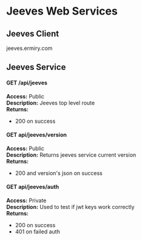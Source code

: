 # Jeeves Web Services

## Jeeves Client

jeeves.ermiry.com

## Jeeves Service

#### GET /api/jeeves
**Access:** Public \
**Description:** Jeeves top level route \
**Returns:**
  - 200 on success

#### GET api/jeeves/version
**Access:** Public \
**Description:** Returns jeeves service current version \
**Returns:**
  - 200 and version's json on success

#### GET api/jeeves/auth
**Access:** Private \
**Description:** Used to test if jwt keys work correctly \
**Returns:**
  - 200 on success
  - 401 on failed auth